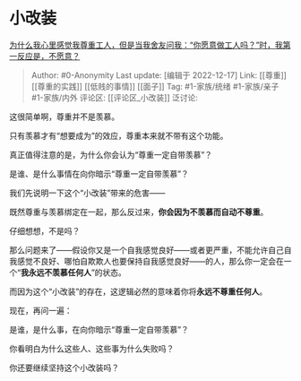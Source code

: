 # 小改装
[为什么我心里感觉我尊重工人，但是当我舍友问我：“你愿意做工人吗？”时，我第一反应是，不愿意？](https://www.zhihu.com/question/502068800/answer/2805164501)

> Author: #0-Anonymity
> Last update: [编辑于 2022-12-17]
> Link: [[尊重]] [[尊重的实践]] [[低贱的事情]] [[面子]]
> Tag: #1-家族/统绪 #1-家族/亲子 #1-家族/内外
> 评论区: [[评论区_小改装]]
> 泛讨论:

这很简单啊，尊重并不是羡慕。

只有羡慕才有“想要成为”的效应，尊重本来就不带有这个功能。

真正值得注意的是，为什么你会认为“尊重一定自带羡慕”？

是谁、是什么事情在向你暗示“尊重一定自带羡慕”？

我们先说明一下这个“小改装”带来的危害——

既然尊重与羡慕绑定在一起，那么反过来，**你会因为不羡慕而自动不尊重**。

仔细想想，不是吗？

那么问题来了——假设你又是一个自我感觉良好——或者更严重，不能允许自己自我感觉不良好、哪怕自欺欺人也要保持自我感觉良好——的人，那么你一定会在一个“**我永远不羡慕任何人**”的状态。

而因为这个“小改装”的存在，这逻辑必然的意味着你将**永远不尊重任何人**。

现在，再问一遍：

是谁，是什么事，在向你暗示“尊重一定自带羡慕”？

你看明白为什么这些人、这些事为什么失败吗？

你还要继续坚持这个小改装吗？
